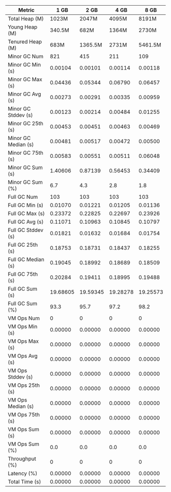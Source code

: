 | Metric | 1 GB | 2 GB | 4 GB | 8 GB |
|------|----|----|----|----|
| Total Heap (M) | 1023M | 2047M | 4095M | 8191M |
| Young Heap (M) | 340.5M | 682M | 1364M | 2730M |
| Tenured Heap (M) | 683M | 1365.5M | 2731M | 5461.5M |
| Minor GC Num | 821 | 415 | 211 | 109 |
| Minor GC Min (s) | 0.00104 | 0.00101 | 0.00114 | 0.00118 |
| Minor GC Max (s) | 0.04436 | 0.05344 | 0.06790 | 0.06457 |
| Minor GC Avg (s) | 0.00273 | 0.00291 | 0.00335 | 0.00959 |
| Minor GC Stddev (s) | 0.00123 | 0.00214 | 0.00484 | 0.01255 |
| Minor GC 25th (s) | 0.00453 | 0.00451 | 0.00463 | 0.00469 |
| Minor GC Median (s) | 0.00481 | 0.00517 | 0.00472 | 0.00500 |
| Minor GC 75th (s) | 0.00583 | 0.00551 | 0.00511 | 0.06048 |
| Minor GC Sum (s) | 1.40606 | 0.87139 | 0.56453 | 0.34409 |
| Minor GC Sum (%) | 6.7 | 4.3 | 2.8 | 1.8 |
| Full GC Num | 103 | 103 | 103 | 103 |
| Full GC Min (s) | 0.01070 | 0.01221 | 0.01205 | 0.01136 |
| Full GC Max (s) | 0.23372 | 0.22825 | 0.22697 | 0.23926 |
| Full GC Avg (s) | 0.11071 | 0.10963 | 0.10845 | 0.10797 |
| Full GC Stddev (s) | 0.01821 | 0.01632 | 0.01684 | 0.01754 |
| Full GC 25th (s) | 0.18753 | 0.18731 | 0.18437 | 0.18255 |
| Full GC Median (s) | 0.19045 | 0.18992 | 0.18689 | 0.18509 |
| Full GC 75th (s) | 0.20284 | 0.19411 | 0.18995 | 0.19488 |
| Full GC Sum (s) | 19.68605 | 19.59345 | 19.28278 | 19.25573 |
| Full GC Sum (%) | 93.3 | 95.7 | 97.2 | 98.2 |
| VM Ops Num | 0 | 0 | 0 | 0 |
| VM Ops Min (s) | 0.00000 | 0.00000 | 0.00000 | 0.00000 |
| VM Ops Max (s) | 0.00000 | 0.00000 | 0.00000 | 0.00000 |
| VM Ops Avg (s) | 0.00000 | 0.00000 | 0.00000 | 0.00000 |
| VM Ops Stddev (s) | 0.00000 | 0.00000 | 0.00000 | 0.00000 |
| VM Ops 25th (s) | 0.00000 | 0.00000 | 0.00000 | 0.00000 |
| VM Ops Median (s) | 0.00000 | 0.00000 | 0.00000 | 0.00000 |
| VM Ops 75th (s) | 0.00000 | 0.00000 | 0.00000 | 0.00000 |
| VM Ops Sum (s) | 0.00000 | 0.00000 | 0.00000 | 0.00000 |
| VM Ops Sum (%) | 0.0 | 0.0 | 0.0 | 0.0 |
| Throughput (%) | 0 | 0 | 0 | 0 |
| Latency (%) | 0.00000 | 0.00000 | 0.00000 | 0.00000 |
| Total Time (s) | 0.00000 | 0.00000 | 0.00000 | 0.00000 |
